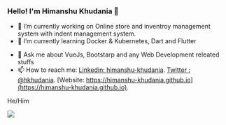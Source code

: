 ### Hello! I'm Himanshu Khudania 👋

<!--
**khudania/khudania** is a ✨ _special_ ✨ repository because its `README.md` (this file) appears on your GitHub profile. -->



- 🔭 I’m currently working on Online store and inventroy management system with indent management system.
- 🌱 I’m currently learning Docker & Kubernetes, Dart and Flutter
<!-- - 👯 I’m looking to collaborate on ...
- 🤔 I’m looking for help with ... -->
- 💬 Ask me about VueJs, Bootstarp and any Web Development releated stuffs
- 📫 How to reach me: 
                      [Linkedin: himanshu-khudania](https://www.linkedin.com/in/himanshu-khudania/). 
                      [Twitter : @hkhudania](https://twitter.com/hkhudania).
                      [Website: https://himanshu-khudania.github.io](https://himanshu-khudania.github.io). 
<!-- - 😄 Pronouns: ...
- ⚡ Fun fact: ...  -->

He/Him



<picture>
  <source
    srcset="https://github-readme-stats.vercel.app/api?username=khudania&show_icons=true&theme=dark"
    media="(prefers-color-scheme: dark)"
  />
  <source
    srcset="https://github-readme-stats.vercel.app/api?username=khudania&show_icons=true"
    media="(prefers-color-scheme: light), (prefers-color-scheme: no-preference)"
  />
  <img src="https://github-readme-stats.vercel.app/api?username=khudania&show_icons=true" />
</picture>
